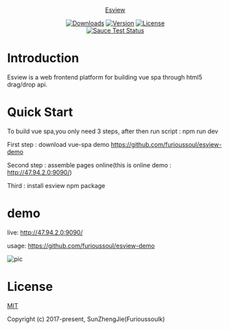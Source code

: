 <p align="center"><a href="#">Esview</p>
  
<p align="center">
  <a href="https://www.npmjs.com/package/vue"><img src="https://img.shields.io/npm/dm/esview.svg" alt="Downloads"></a>
  <a href="https://www.npmjs.com/package/vue"><img src="https://img.shields.io/npm/v/esview.svg" alt="Version"></a>
  <a href="https://www.npmjs.com/package/vue"><img src="https://img.shields.io/npm/l/esview.svg" alt="License"></a>
   <br>
  <a href="https://saucelabs.com/u/vuejs"><img src="https://saucelabs.com/browser-matrix/vuejs.svg" alt="Sauce Test Status"></a>
</p>
  
# Introduction
Esview is a web frontend platform for building vue spa through html5 drag/drop api.


# Quick Start

To build vue spa,you only need 3 steps, after then run script : npm run dev 

First step : download vue-spa demo https://github.com/furioussoul/esview-demo   

Second step : assemble pages online(this is online demo : http://47.94.2.0:9090/)  

Third : install esview npm package


# demo
live: http://47.94.2.0:9090/  

usage: https://github.com/furioussoul/esview-demo


![pic](http://chuantu.biz/t6/98/1508081160x1968430843.png "esview")


# License
[MIT](https://opensource.org/licenses/MIT)

Copyright (c) 2017-present,  SunZhengJie(Furioussoulk)
